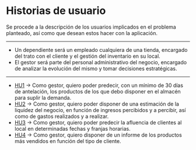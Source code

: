 # Historias de usuario 

Se procede a la descripción de los usuarios implicados en el problema planteado, así como que desean estos hacer con la aplicación.

---

- Un dependiente será un empleado cualquiera de una tienda, encargado del trato con el cliente y el gestión del inventario en su local.
- El gestor será parte del personal administrativo del negocio, encargado de analizar la evolución del mismo y tomar decisiones estratégicas.

---

- [HU1](https://github.com/modejota/IVProject/issues/9) -> Como gestor, quiero poder predecir, con un mínimo de 30 días de antelación, los productos de los que debo disponer en el almacén para suplir la demanda.
- [HU2](https://github.com/modejota/IVProject/issues/10) -> Como gestor, quiero poder disponer de una estimación de la liquidez del negocio, en función de ingresos percibidos y a percibir, así como de gastos realizados y a realizar.
- [HU3](https://github.com/modejota/IVProject/issues/11) -> Como gestor, quiero poder predecir la afluencia de clientes al local en determinadas fechas y franjas horarias.
- [HU4](https://github.com/modejota/IVProject/issues/12) -> Como gestor, quiero disponer de un informe de los productos más vendidos en función del tipo de cliente.
